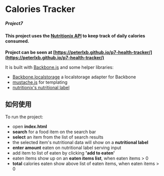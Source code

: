 # Calories Tracker
##### Project7

#### This project uses the [Nutritionix API](https://developer.nutritionix.com/docs/v1_1) to keep track of daily calories consumed.

**Project can be seen at [https://peterlxb.github.io/p7-health-tracker/](https://peterlxb.github.io/p7-health-tracker/)**

It is built with [Backbone.js](http://backbonejs.org/) and some helper libraries:
* [Backbone.localstorage](https://github.com/jeromegn/Backbone.localStorage) a localstorage adapter for Backbone
* [mustache.js](https://github.com/janl/mustache.js/) for templating
* [nutritionix's nutritional label](https://github.com/nutritionix/nutrition-label)


## 如何使用

To run the project:
* open **index.html**
* **search** for a food item on the search bar
* **select** an item from the list of search results
* the selected item's nutritional data will show on a **nutritional label**
* **enter amount** eaten on nutritional label serving input
* add item to list of eaten by clicking **'add to eaten'**
* eaten items show up on an **eaten items list**, when eaten items > 0
* **total** calories eaten show above list of eaten items, when eaten items > 0
